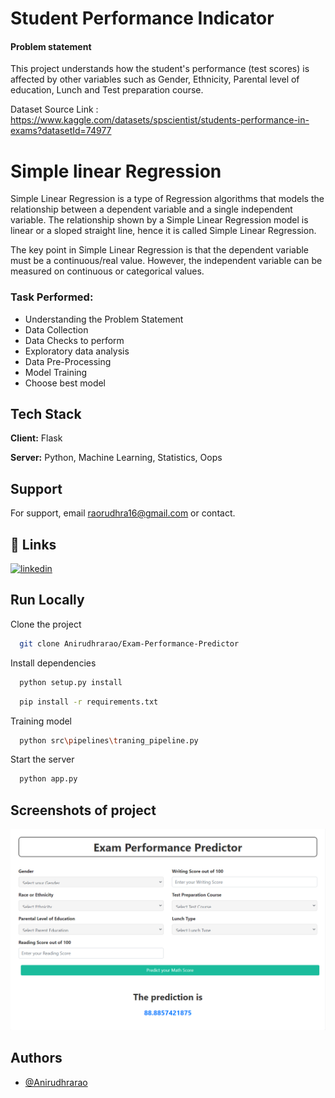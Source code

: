 # Student Performance Indicator

#### Problem statement
This project understands how the student's performance (test scores) is affected by other variables such as Gender, Ethnicity, Parental level of education, Lunch and Test preparation course.

Dataset Source Link :
https://www.kaggle.com/datasets/spscientist/students-performance-in-exams?datasetId=74977


# Simple linear Regression
Simple Linear Regression is a type of Regression algorithms that models the relationship between a dependent variable and a single independent variable. The relationship shown by a Simple Linear Regression model is linear or a sloped straight line, hence it is called Simple Linear Regression.

The key point in Simple Linear Regression is that the dependent variable must be a continuous/real value. However, the independent variable can be measured on continuous or categorical values.
### Task Performed:
- Understanding the Problem Statement
- Data Collection
- Data Checks to perform
- Exploratory data analysis
- Data Pre-Processing
- Model Training
- Choose best model


## Tech Stack

**Client:** Flask

**Server:** Python, Machine Learning, Statistics, Oops


## Support

For support, email raorudhra16@gmail.com or contact.


## 🔗 Links
[![linkedin](https://img.shields.io/badge/linkedin-0A66C2?style=for-the-badge&logo=linkedin&logoColor=white)](https://www.linkedin.com/in/rao-anirudhra-aa013b240/)


## Run Locally

Clone the project

```bash
  git clone Anirudhrarao/Exam-Performance-Predictor
```

Install dependencies

```bash
  python setup.py install
```

```bash
  pip install -r requirements.txt
```
Training model 

```bash
  python src\pipelines\traning_pipeline.py
```

Start the server

```bash
  python app.py
```


## Screenshots of project

![App Screenshot](https://raw.githubusercontent.com/Anirudhrarao/Exam-Performance-Predictor/main/screenshots/Screenshot%202023-06-13%20150454.png)

## Authors

- [@Anirudhrarao](https://github.com/Anirudhrarao)
